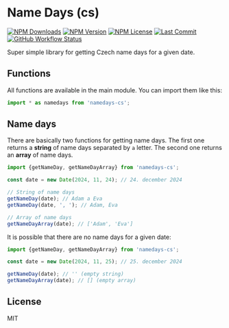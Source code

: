 # Name Days (cs)

[![NPM Downloads](https://img.shields.io/npm/dm/namedays-cs?style=for-the-badge)](https://www.npmjs.com/package/namedays-cs)
[![NPM Version](https://img.shields.io/npm/v/namedays-cs?style=for-the-badge)](https://www.npmjs.com/package/namedays-cs)
[![NPM License](https://img.shields.io/npm/l/namedays-cs?style=for-the-badge)](https://github.com/OzzyCzech/namedays-cs/blob/main/LICENSE)
[![Last Commit](https://img.shields.io/github/last-commit/OzzyCzech/namedays-cs?style=for-the-badge)](https://github.com/OzzyCzech/namedays-cs/commits/main)
[![GitHub Workflow Status](https://img.shields.io/github/actions/workflow/status/OzzyCzech/namedays-cs/main.yml?style=for-the-badge)](https://github.com/OzzyCzech/namedays-cs/actions)

Super simple library for getting Czech name days for a given date.

## Functions

All functions are available in the main module. You can import them like this:

```javascript
import * as namedays from 'namedays-cs';
```

## Name days

There are basically two functions for getting name days.
The first one returns a **string** of name days separated by
`a` letter. The second one returns an **array** of name days.

```javascript
import {getNameDay, getNameDayArray} from 'namedays-cs';

const date = new Date(2024, 11, 24); // 24. december 2024

// String of name days
getNameDay(date); // Adam a Eva
getNameDay(date, ', '); // Adam, Eva

// Array of name days
getNameDayArray(date); // ['Adam', 'Eva']
```

It is possible that there are no name days for a given date:

```javascript
import {getNameDay, getNameDayArray} from 'namedays-cs';

const date = new Date(2024, 11, 25); // 25. december 2024

getNameDay(date); // '' (empty string)
getNameDayArray(date); // [] (empty array)
```

## License

MIT